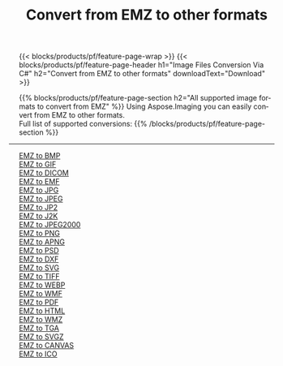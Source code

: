 ﻿---
title: Convert from EMZ to other formats 
weight: 3920
url: /java/conversion/from/emz 
lang: en
langdirlevel: 2
locales: zh-hans,ja,it,ru,de,es,fr,nl,id,lt,pl,pt,vi,tr,ko,zh-hant,ar,hi,th,sv,cs,uk,he
description: Using Aspose.Imaging you can easily convert from EMZ to other formats
---

{{< blocks/products/pf/feature-page-wrap >}}
{{< blocks/products/pf/feature-page-header h1="Image Files Conversion Via C#" h2="Convert from EMZ to other formats" downloadText="Download" >}}


{{% blocks/products/pf/feature-page-section  h2="All supported image formats to convert from EMZ" %}}
Using Aspose.Imaging you can easily convert from EMZ to other formats.
<br/>
Full list of supported conversions:
{{% /blocks/products/pf/feature-page-section %}}
<div class="container-fluid productfamilypage bg-gray">
    <div class="convertypes bg-gray agp-content section">
        <div class="container">
		<hr style="margin-left:-20px;"/>
		<div class="row other-converters">
		    <div class='col-md-2 other-converter remove-lp remove-rp'><a href="/imaging/java/conversion/emz-to-bmp" >EMZ to BMP</a></div><div class='col-md-2 other-converter remove-lp remove-rp'><a href="/imaging/java/conversion/emz-to-gif" >EMZ to GIF</a></div><div class='col-md-2 other-converter remove-lp remove-rp'><a href="/imaging/java/conversion/emz-to-dicom" >EMZ to DICOM</a></div><div class='col-md-2 other-converter remove-lp remove-rp'><a href="/imaging/java/conversion/emz-to-emf" >EMZ to EMF</a></div><div class='col-md-2 other-converter remove-lp remove-rp'><a href="/imaging/java/conversion/emz-to-jpg" >EMZ to JPG</a></div><div class='col-md-2 other-converter remove-lp remove-rp'><a href="/imaging/java/conversion/emz-to-jpeg" >EMZ to JPEG</a></div><div class='col-md-2 other-converter remove-lp remove-rp'><a href="/imaging/java/conversion/emz-to-jp2" >EMZ to JP2</a></div><div class='col-md-2 other-converter remove-lp remove-rp'><a href="/imaging/java/conversion/emz-to-j2k" >EMZ to J2K</a></div><div class='col-md-2 other-converter remove-lp remove-rp'><a href="/imaging/java/conversion/emz-to-jpeg2000" >EMZ to JPEG2000</a></div><div class='col-md-2 other-converter remove-lp remove-rp'><a href="/imaging/java/conversion/emz-to-png" >EMZ to PNG</a></div><div class='col-md-2 other-converter remove-lp remove-rp'><a href="/imaging/java/conversion/emz-to-apng" >EMZ to APNG</a></div><div class='col-md-2 other-converter remove-lp remove-rp'><a href="/imaging/java/conversion/emz-to-psd" >EMZ to PSD</a></div><div class='col-md-2 other-converter remove-lp remove-rp'><a href="/imaging/java/conversion/emz-to-dxf" >EMZ to DXF</a></div><div class='col-md-2 other-converter remove-lp remove-rp'><a href="/imaging/java/conversion/emz-to-svg" >EMZ to SVG</a></div><div class='col-md-2 other-converter remove-lp remove-rp'><a href="/imaging/java/conversion/emz-to-tiff" >EMZ to TIFF</a></div><div class='col-md-2 other-converter remove-lp remove-rp'><a href="/imaging/java/conversion/emz-to-webp" >EMZ to WEBP</a></div><div class='col-md-2 other-converter remove-lp remove-rp'><a href="/imaging/java/conversion/emz-to-wmf" >EMZ to WMF</a></div><div class='col-md-2 other-converter remove-lp remove-rp'><a href="/imaging/java/conversion/emz-to-pdf" >EMZ to PDF</a></div><div class='col-md-2 other-converter remove-lp remove-rp'><a href="/imaging/java/conversion/emz-to-html" >EMZ to HTML</a></div><div class='col-md-2 other-converter remove-lp remove-rp'><a href="/imaging/java/conversion/emz-to-wmz" >EMZ to WMZ</a></div><div class='col-md-2 other-converter remove-lp remove-rp'><a href="/imaging/java/conversion/emz-to-tga" >EMZ to TGA</a></div><div class='col-md-2 other-converter remove-lp remove-rp'><a href="/imaging/java/conversion/emz-to-svgz" >EMZ to SVGZ</a></div><div class='col-md-2 other-converter remove-lp remove-rp'><a href="/imaging/java/conversion/emz-to-canvas" >EMZ to CANVAS</a></div><div class='col-md-2 other-converter remove-lp remove-rp'><a href="/imaging/java/conversion/emz-to-ico" >EMZ to ICO</a></div>
                </div>
        </div>
    </div>
</div>
<br/>


